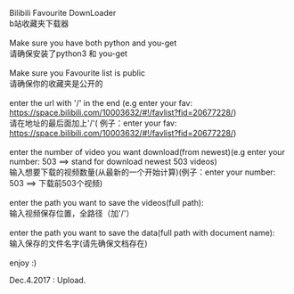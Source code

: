 Bilibili Favourite DownLoader<br>
b站收藏夹下载器<br>
<br>
Make sure you have both python and you-get<br>
请确保安装了python3 和 you-get<br>
<br>
Make sure you Favourite list is public<br>
请确保你的收藏夹是公开的<br>
<br>
enter the url with '/' in the end (e.g enter your fav: https://space.bilibili.com/10003632/#!/favlist?fid=20677228/)<br>
请在地址的最后面加上'/'( 例子：enter your fav: https://space.bilibili.com/10003632/#!/favlist?fid=20677228/)<br>
<br>
enter the number of video you want download(from newest)(e.g enter your number: 503 ==> stand for download newest 503 videos)<br>
输入想要下载的视频数量(从最新的一个开始计算)(例子：enter your number: 503 ==> 下载前503个视频)<br>
<br>
enter the path you want to save the videos(full path):<br>
输入视频保存位置，全路径（加'/'）<br>
<br>
enter the path you want to save the data(full path with document name):<br>
输入保存的文件名字(请先确保文档存在)<br>
<br>
enjoy :)<br>

Dec.4.2017 : Upload.

